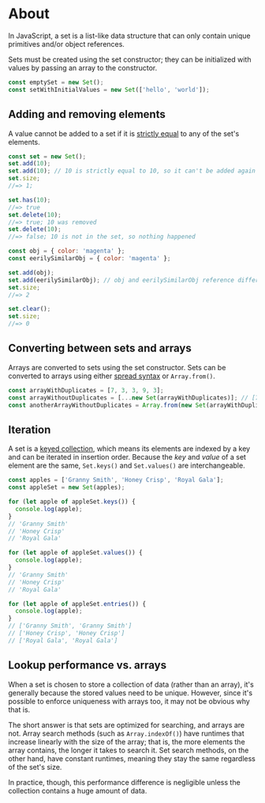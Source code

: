 # About

In JavaScript, a set is a list-like data structure that can only contain unique primitives and/or object references.

Sets must be created using the set constructor; they can be initialized with values by passing an array to the constructor.

```javascript
const emptySet = new Set();
const setWithInitialValues = new Set(['hello', 'world']);
```

## Adding and removing elements

A value cannot be added to a set if it is [strictly equal][mdn-strict-equality] to any of the set's elements.

```javascript
const set = new Set();
set.add(10);
set.add(10); // 10 is strictly equal to 10, so it can't be added again
set.size;
//=> 1;

set.has(10);
//=> true
set.delete(10);
//=> true; 10 was removed
set.delete(10);
//=> false; 10 is not in the set, so nothing happened

const obj = { color: 'magenta' };
const eerilySimilarObj = { color: 'magenta' };

set.add(obj);
set.add(eerilySimilarObj); // obj and eerilySimilarObj reference different objects, so they can both be added
set.size;
//=> 2

set.clear();
set.size;
//=> 0
```

## Converting between sets and arrays

Arrays are converted to sets using the set constructor. Sets can be converted to arrays using either [spread syntax][mdn-spread-syntax] or `Array.from()`.

```javascript
const arrayWithDuplicates = [7, 3, 3, 9, 3];
const arrayWithoutDuplicates = [...new Set(arrayWithDuplicates)]; // [7, 3, 9]
const anotherArrayWithoutDuplicates = Array.from(new Set(arrayWithDuplicates)); // [7, 3, 9]
```

## Iteration

A set is a [keyed collection][mdn-keyed-collections], which means its elements are indexed by a key and can be iterated in insertion order. Because the _key_ and _value_ of a set element are the same, `Set.keys()` and `Set.values()` are interchangeable.

```javascript
const apples = ['Granny Smith', 'Honey Crisp', 'Royal Gala'];
const appleSet = new Set(apples);

for (let apple of appleSet.keys()) {
  console.log(apple);
}
// 'Granny Smith'
// 'Honey Crisp'
// 'Royal Gala'

for (let apple of appleSet.values()) {
  console.log(apple);
}
// 'Granny Smith'
// 'Honey Crisp'
// 'Royal Gala'

for (let apple of appleSet.entries()) {
  console.log(apple);
}
// ['Granny Smith', 'Granny Smith']
// ['Honey Crisp', 'Honey Crisp']
// ['Royal Gala', 'Royal Gala']
```

## Lookup performance vs. arrays

When a set is chosen to store a collection of data (rather than an array), it's generally because the stored values need to be unique. However, since it's possible to enforce uniqueness with arrays too, it may not be obvious why that is.

The short answer is that sets are optimized for searching, and arrays are not. Array search methods (such as `Array.indexOf()`) have runtimes that increase linearly with the size of the array; that is, the more elements the array contains, the longer it takes to search it. Set search methods, on the other hand, have constant runtimes, meaning they stay the same regardless of the set's size.

In practice, though, this performance difference is negligible unless the collection contains a huge amount of data.

[mdn-strict-equality]: https://developer.mozilla.org/en-US/docs/Web/JavaScript/Equality_comparisons_and_sameness#strict_equality_using
[mdn-keyed-collections]: https://developer.mozilla.org/en-US/docs/Web/JavaScript/Guide/Keyed_collections
[mdn-spread-syntax]: https://developer.mozilla.org/en-US/docs/Web/JavaScript/Reference/Operators/Spread_syntax
